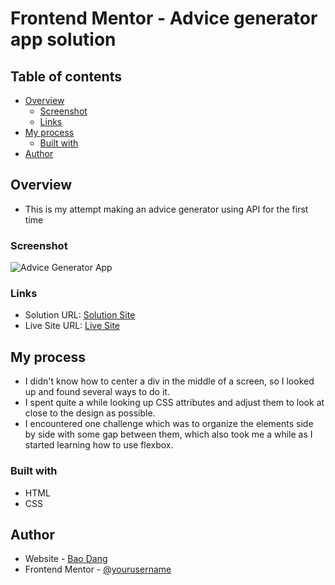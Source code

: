 # Frontend Mentor - Advice generator app solution
## Table of contents

- [Overview](#overview)
  - [Screenshot](#screenshot)
  - [Links](#links)
- [My process](#my-process)
  - [Built with](#built-with)
- [Author](#author)

## Overview

- This is my attempt making an advice generator using API for the first time

### Screenshot

![Advice Generator App](images/screenshot.png)

### Links

- Solution URL: [Solution Site](https://www.frontendmentor.io/solutions/eyeballed-mediocre-replicate-using-flexbox-no_P9t1mq)
- Live Site URL: [Live Site](https://weebao.github.io/order-summary-component-main/)

## My process

- I didn't know how to center a div in the middle of a screen, so I looked up and found several ways to do it.
- I spent quite a while looking up CSS attributes and adjust them to look at close to the design as possible.
- I encountered one challenge which was to organize the elements side by side with some gap between them, which also took me a while as I started learning how to use flexbox.

### Built with

- HTML
- CSS

## Author

- Website - [Bao Dang](https://github.com/weebao)
- Frontend Mentor - [@yourusername](https://www.frontendmentor.io/profile/weebao)
